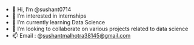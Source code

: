 - 👋 Hi, I’m @sushant0714
- 👀 I’m interested in internships
- 🌱 I’m currently learning Data Science
- 💞️ I’m looking to collaborate on various projects related to data science
- 📫 Email : @sushantmalhotra38145@gmail.com

<!---
sushant0714/sushant0714 is a ✨ special ✨ repository because its `README.md` (this file) appears on your GitHub profile.
You can click the Preview link to take a look at your changes.
--->
